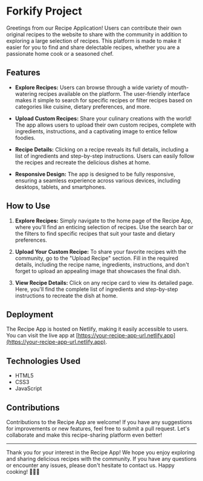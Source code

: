 # Forkify Project

Greetings from our Recipe Application! Users can contribute their own original recipes to the website to share with the community in addition to exploring a large selection of recipes. This platform is made to make it easier for you to find and share delectable recipes, whether you are a passionate home cook or a seasoned chef.

## Features

- **Explore Recipes:** Users can browse through a wide variety of mouth-watering recipes available on the platform. The user-friendly interface makes it simple to search for specific recipes or filter recipes based on categories like cuisine, dietary preferences, and more.

- **Upload Custom Recipes:** Share your culinary creations with the world! The app allows users to upload their own custom recipes, complete with ingredients, instructions, and a captivating image to entice fellow foodies.

- **Recipe Details:** Clicking on a recipe reveals its full details, including a list of ingredients and step-by-step instructions. Users can easily follow the recipes and recreate the delicious dishes at home.

- **Responsive Design:** The app is designed to be fully responsive, ensuring a seamless experience across various devices, including desktops, tablets, and smartphones.

## How to Use

1. **Explore Recipes:** Simply navigate to the home page of the Recipe App, where you'll find an enticing selection of recipes. Use the search bar or the filters to find specific recipes that suit your taste and dietary preferences.

2. **Upload Your Custom Recipe:** To share your favorite recipes with the community, go to the "Upload Recipe" section. Fill in the required details, including the recipe name, ingredients, instructions, and don't forget to upload an appealing image that showcases the final dish.

3. **View Recipe Details:** Click on any recipe card to view its detailed page. Here, you'll find the complete list of ingredients and step-by-step instructions to recreate the dish at home.

## Deployment

The Recipe App is hosted on Netlify, making it easily accessible to users. You can visit the live app at [https://your-recipe-app-url.netlify.app](https://your-recipe-app-url.netlify.app).

## Technologies Used

- HTML5
- CSS3
- JavaScript

## Contributions

Contributions to the Recipe App are welcome! If you have any suggestions for improvements or new features, feel free to submit a pull request. Let's collaborate and make this recipe-sharing platform even better!

---

Thank you for your interest in the Recipe App! We hope you enjoy exploring and sharing delicious recipes with the community. If you have any questions or encounter any issues, please don't hesitate to contact us. Happy cooking! 🍳🥗🍰
